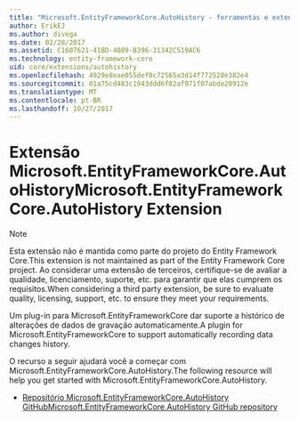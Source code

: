 ```yaml
---
title: "Microsoft.EntityFrameworkCore.AutoHistory - ferramentas e extensões - Core EF"
author: ErikEJ
ms.author: divega
ms.date: 02/28/2017
ms.assetid: C1607621-41BD-4089-B396-31342C519AC6
ms.technology: entity-framework-core
uid: core/extensions/autohistory
ms.openlocfilehash: 4929e8eae055def8c72565a3d14f772528e382e4
ms.sourcegitcommit: 01a75cd483c1943ddd6f82af971f07abde20912e
ms.translationtype: MT
ms.contentlocale: pt-BR
ms.lasthandoff: 10/27/2017
---
```

# <a name="microsoftentityframeworkcoreautohistory-extension"></a><span data-ttu-id="46638-102">Extensão Microsoft.EntityFrameworkCore.AutoHistory</span><span class="sxs-lookup"><span data-stu-id="46638-102">Microsoft.EntityFrameworkCore.AutoHistory Extension</span></span>

> [!NOTE]  
> <span data-ttu-id="46638-103">Esta extensão não é mantida como parte do projeto do Entity Framework Core.</span><span class="sxs-lookup"><span data-stu-id="46638-103">This extension is not maintained as part of the Entity Framework Core project.</span></span> <span data-ttu-id="46638-104">Ao considerar uma extensão de terceiros, certifique-se de avaliar a qualidade, licenciamento, suporte, etc. para garantir que elas cumprem os requisitos.</span><span class="sxs-lookup"><span data-stu-id="46638-104">When considering a third party extension, be sure to evaluate quality, licensing, support, etc. to ensure they meet your requirements.</span></span>

<span data-ttu-id="46638-105">Um plug-in para Microsoft.EntityFrameworkCore dar suporte a histórico de alterações de dados de gravação automaticamente.</span><span class="sxs-lookup"><span data-stu-id="46638-105">A plugin for Microsoft.EntityFrameworkCore to support automatically recording data changes history.</span></span>

<span data-ttu-id="46638-106">O recurso a seguir ajudará você a começar com Microsoft.EntityFrameworkCore.AutoHistory.</span><span class="sxs-lookup"><span data-stu-id="46638-106">The following resource will help you get started with Microsoft.EntityFrameworkCore.AutoHistory.</span></span>
* [<span data-ttu-id="46638-107">Repositório Microsoft.EntityFrameworkCore.AutoHistory GitHub</span><span class="sxs-lookup"><span data-stu-id="46638-107">Microsoft.EntityFrameworkCore.AutoHistory GitHub repository</span></span>](https://github.com/Arch/AutoHistory/)
